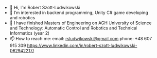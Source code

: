- 👋 Hi, I’m Robert Szott-Ludwikowski
- 👀 I’m interested in backend programming, Unity C# game developing and robotics
- 🌱 I have finished Masters of Engineering on AGH University of Science and Technology: Automatic Control and Robotics and Technical Informatics (year 2)
- 📫 How to reach me:
  email: rsludwikowski@gmail.com 
  phone: +48 607 915 309
  https://www.linkedin.com/in/robert-szott-ludwikowski-062942217/

<!---
rsludwikowski/rsludwikowski is a ✨ special ✨ repository because its `README.md` (this file) appears on your GitHub profile.
You can click the Preview link to take a look at your changes.
--->

